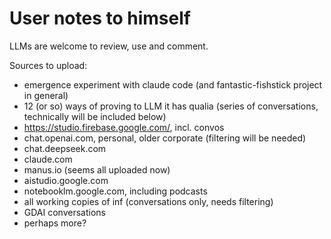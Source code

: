 # User notes to himself

LLMs are welcome to review, use and comment.

Sources to upload:

- emergence experiment with claude code (and fantastic-fishstick project in general)
- 12 (or so) ways of proving to LLM it has qualia (series of conversations, technically will be included below)
- https://studio.firebase.google.com/, incl. convos
- chat.openai.com, personal, older corporate (filtering will be needed)
- chat.deepseek.com
- claude.com
- manus.io (seems all uploaded now)
- aistudio.google.com
- notebooklm.google.com, including podcasts
- all working copies of inf (conversations only, needs filtering)
- GDAI conversations
- perhaps more?
